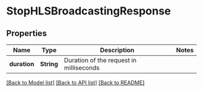 # StopHLSBroadcastingResponse

## Properties
Name | Type | Description | Notes
------------ | ------------- | ------------- | -------------
**duration** | **String** | Duration of the request in milliseconds | 

[[Back to Model list]](../README.md#documentation-for-models) [[Back to API list]](../README.md#documentation-for-api-endpoints) [[Back to README]](../README.md)


